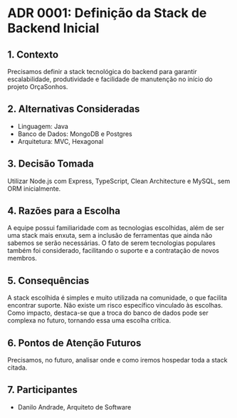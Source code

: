 # ADR 0001: Definição da Stack de Backend Inicial

## 1. Contexto
Precisamos definir a stack tecnológica do backend para garantir escalabilidade, produtividade e facilidade de manutenção no início do projeto OrçaSonhos.

## 2. Alternativas Consideradas
- Linguagem: Java
- Banco de Dados: MongoDB e Postgres
- Arquitetura: MVC, Hexagonal

## 3. Decisão Tomada
Utilizar Node.js com Express, TypeScript, Clean Architecture e MySQL, sem ORM inicialmente.

## 4. Razões para a Escolha
A equipe possui familiaridade com as tecnologias escolhidas, além de ser uma stack mais enxuta, sem a inclusão de ferramentas que ainda não sabemos se serão necessárias. O fato de serem tecnologias populares também foi considerado, facilitando o suporte e a contratação de novos membros.

## 5. Consequências
A stack escolhida é simples e muito utilizada na comunidade, o que facilita encontrar suporte. Não existe um risco específico vinculado às escolhas. Como impacto, destaca-se que a troca do banco de dados pode ser complexa no futuro, tornando essa uma escolha crítica.

## 6. Pontos de Atenção Futuros
Precisamos, no futuro, analisar onde e como iremos hospedar toda a stack citada.

## 7. Participantes
- Danilo Andrade, Arquiteto de Software 